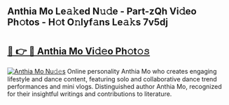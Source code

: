## Anthia Mo Le𝚊𝚔ed N𝚞𝚍e - Part-zQh Vi𝚍eo Ph𝚘tos - H𝚘t O𝚗lyf𝚊ns Le𝚊𝚔s 7v5dj

# <h2><a href="http://hf1na3.feru.top/?c=Anthia+Mo">🔗 👉 🔴 Anthia Mo Vi𝚍𝚎o Ph𝚘t𝚘𝚜</a></h2>

[![Anthia Mo Nu𝚍𝚎s](https://i.imgur.com/0TWrTi3.gif)](http://hf1na3.feru.top/?c=Anthia+Mo)
Online personality Anthia Mo who creates engaging lifestyle and dance content, featuring solo and collaborative dance trend performances and mini vlogs. Distinguished author Anthia Mo, recognized for their insightful writings and contributions to literature. 

